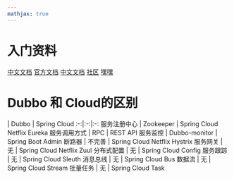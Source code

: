 ```yaml
---
mathjax: true
---
```


# 入门资料
[中文文档](https://www.springcloud.cc/spring-cloud-greenwich.html)
[官方文档](https://cloud.spring.io/spring-cloud-static/spring-cloud.html)
[中文文档](https://www.springcloud.cc/spring-cloud-dalston.html)
[社区](https://www.springcloud.cn)
[嘿嘿](https://www.springcloud.cc)

<!-- more -->

# Dubbo 和 Cloud的区别
| Dubbo | Spring  Cloud
:-:|:-:|:-:
服务注册中心 | Zookeeper | Spring Cloud Netflix Eureka
服务调用方式 | RPC | REST API
服务监控 | Dubbo-monitor | Spring Boot Admin
断路器 | 不完善 | Spring Cloud Netflix Hystrix
服务网关 | 无 | Spring Cloud Netflix Zuul
分布式配置 | 无 | Spring Cloud Config
服务跟踪 | 无 | Spring Cloud Sleuth
消息总线 | 无 | Spring Cloud Bus
数据流 | 无 | Spring Cloud Stream
批量任务 | 无 | Spring Cloud Task